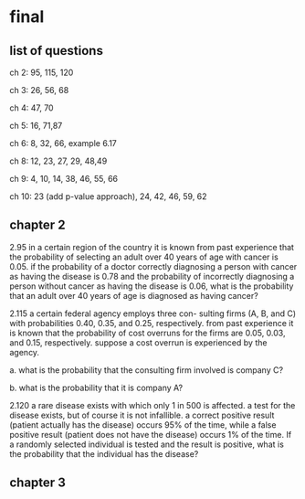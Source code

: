 #  final

##  list of questions

ch 2:  95, 115, 120

ch 3:  26, 56, 68

ch 4:  47, 70

ch 5:  16, 71,87

ch 6:  8, 32, 66, example 6.17

ch 8:  12, 23, 27, 29, 48,49

ch 9:  4, 10, 14, 38, 46, 55, 66 

ch 10: 23 (add p-value approach), 24, 42, 46, 59, 62

##  chapter 2

2.95    in a certain region of the country it is known from past experience that the probability of selecting an adult over 40 years of age with cancer is 0.05. if the probability of a doctor correctly diagnosing a person with cancer as having the disease is 0.78 and the probability of incorrectly diagnosing a person without cancer as having the disease is 0.06, what is the probability that an adult over 40 years of age is diagnosed as having cancer?

2.115   a certain federal agency employs three con- sulting firms (A, B, and C) with probabilities 0.40, 0.35, and 0.25, respectively. from past experience it is known that the probability of cost overruns for the firms are 0.05, 0.03, and 0.15, respectively. suppose a cost overrun is experienced by the agency.

a.  what is the probability that the consulting firm involved is company C?

b.  what is the probability that it is company A?

2.120   a rare disease exists with which only 1 in 500 is affected. a test for the disease exists, but of course it is not infallible. a correct positive result (patient actually has the disease) occurs 95% of the time, while a false positive result (patient does not have the disease) occurs 1% of the time. If a randomly selected individual is tested and the result is positive, what is the probability that the individual has the disease?

##  chapter 3


